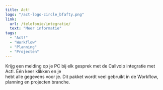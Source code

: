 ```yaml
---
title: Act!
logo: "/act-logo-circle_bfafty.png"
link:
  url: /telefonie/integratie/
  text: "Meer informatie"
tags:
  - "Act!"
  - "Workflow"
  - "Planning"
  - "Projecten"
---
```

Krijg een melding op je PC bij elk gesprek met de Callvoip integratie met Act!. Één keer klikken en je<br>
hebt alle gegevens voor je. Dit pakket wordt veel gebruikt in de Workflow, planning en projecten branche.

